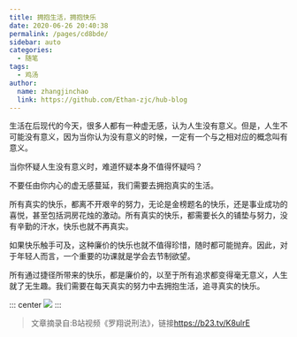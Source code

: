 ```yaml
---
title: 拥抱生活，拥抱快乐
date: 2020-06-26 20:40:38
permalink: /pages/cd8bde/
sidebar: auto
categories: 
  - 随笔
tags: 
  - 鸡汤
author: 
  name: zhangjinchao
  link: https://github.com/Ethan-zjc/hub-blog
---
```


生活在后现代的今天，很多人都有一种虚无感，认为人生没有意义。但是，人生不可能没有意义，因为当你认为没有意义的时候，一定有一个与之相对应的概念叫有意义。

<!-- more -->

当你怀疑人生没有意义时，难道怀疑本身不值得怀疑吗？

不要任由你内心的虚无感蔓延，我们需要去拥抱真实的生活。

所有真实的快乐，都离不开艰辛的努力，无论是金榜题名的快乐，还是事业成功的喜悦，甚至包括洞房花烛的激动。所有真实的快乐，都需要长久的铺垫与努力，没有辛勤的汗水，快乐也就不再真实。

如果快乐触手可及，这种廉价的快乐也就不值得珍惜，随时都可能抛弃。因此，对于年轻人而言，一个重要的功课就是学会去节制欲望。

所有通过捷径所带来的快乐，都是廉价的，以至于所有追求都变得毫无意义，人生就了无生趣。我们需要在每天真实的努力中去拥抱生活，追寻真实的快乐。

::: center
  ![](https://cdn.jsdelivr.net/gh/xugaoyi/image_store/blog/20200626212238.webp)
:::

> 文章摘录自:B站视频《罗翔说刑法》，链接<https://b23.tv/K8ulrE>

